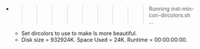 * >>>>>>>>> Running inst-min-con-dircolors.sh ...
  * Set dircolors to use  to make ls more beautiful.
  * Disk size = 932924K. Space Used = 24K. Runtime = 00:00:00:00.
